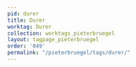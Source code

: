 ```yaml
---
pid: durer
title: Durer
worktag: Durer
collection: worktags_pieterbruegel
layout: tagpage_pieterbruegel
order: '049'
permalink: "/pieterbruegel/tags/durer/"
---
```


